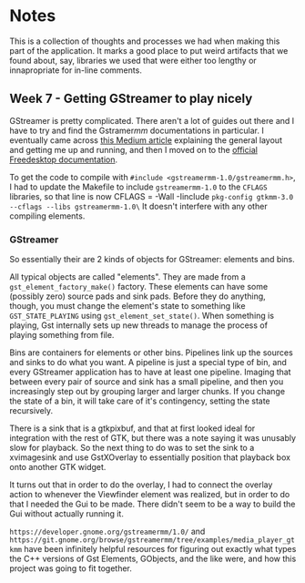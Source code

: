 # Notes

This is a collection of thoughts and processes we had when making this part of
the application. It marks a good place to put weird artifacts that we found
about, say, libraries we used that were either too lengthy or innapropriate for
in-line comments.

## Week 7 - Getting GStreamer to play nicely

GStreamer is pretty complicated. There aren't a lot of guides out there and I
have to try and find the Gstramer*mm* documentations in particular. I eventually
came across [this Medium
article](https://medium.com/lifesjourneythroughalens/implementing-gstreamer-webcam-usb-internal-streaming-mac-c-clion-76de0fdb8b34)
explaining the general layout and getting me up and running, and then I moved
on to the [official Freedesktop
documentation](https://gstreamer.freedesktop.org/documentation/index.html).

To get the code to compile with `#include <gstreamermm-1.0/gstreamermm.h>`, I
had to update the Makefile to include `gstreamermm-1.0` to the `CFLAGS`
libraries, so that line is now 
    CFLAGS = -Wall -Iinclude `pkg-config gtkmm-3.0 --cflags --libs gstreamermm-1.0\`
It doesn't interfere with any other compiling elements.

### GStreamer
So essentially their are 2 kinds of objects for GStreamer: elements and bins.

All typical objects are called "elements". They are made from a
`gst_element_factory_make()` factory. These elements can have some (possibly zero)
source pads and sink pads. Before they do anything, though, you must change the
element's state to something like `GST_STATE_PLAYING` using
`gst_element_set_state()`. When something is playing, Gst internally sets up new
threads to manage the process of playing something from file.

Bins are containers for elements or other bins. Pipelines link up the sources
and sinks to do what you want. A pipeline is just a special type of bin, and
every GStreamer application has to have at least one pipeline. Imaging that
between every pair of source and sink has a small pipeline, and then you
increasingly step out by grouping larger and larger chunks.
If you change the state of a bin, it will take care of it's contingency, setting
the state recursively.

There is a sink that is a gtkpixbuf, and that at first looked ideal for
integration with the rest of GTK, but there was a note saying it was unusably
slow for playback. So the next thing to do was to set the sink to a xvimagesink
and use GstXOverlay to essentially position that playback box onto another GTK
widget.

It turns out that in order to do the overlay, I had to connect the overlay
action to whenever the Viewfinder element was realized, but in order to do that
I needed the Gui to be made. There didn't seem to be a way to build the Gui
without actually running it.

`https://developer.gnome.org/gstreamermm/1.0/` and
`https://git.gnome.org/browse/gstreamermm/tree/examples/media_player_gtkmm` have
been infinitely helpful resources for figuring out exactly what types the C++
versions of Gst Elements, GObjects, and the like were, and how this project was
going to fit together.
